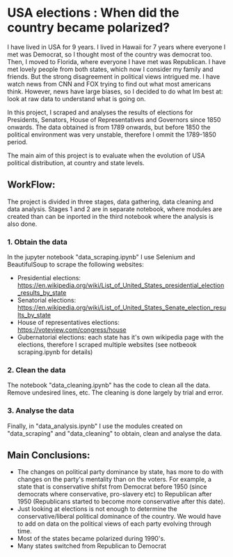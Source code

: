 # USA elections : When did the country became polarized?

I have lived in USA for 9 years. I lived in Hawaii for 7 years where everyone I met was Democrat, so I thought most of the country was democrat too. Then, I moved to Florida, where everyone I have met was Republican. I have met lovely people from both states, which now I consider my family and friends. But the strong disagreement in political views intrigued me. I have watch news from CNN and FOX trying to find out what most americans think. However, news have large biases, so I decided to do what Im best at: look at raw data to understand what is going on.

In this project, I scraped and analyses the results of elections for Presidents, Senators, House of Representatives and Governors since 1850 onwards. The data obtained is from 1789 onwards, but before 1850 the political environment was very unstable, therefore I ommit the 1789-1850 period.

The main aim of this project is to evaluate when the evolution of USA political distribution, at country and state levels.

## WorkFlow:
The project is divided in three stages, data gathering, data cleaning and data analysis. Stages 1 and 2 are in separate notebook, where modules are created than can be inported in the third notebook where the analysis is also done.

### 1. Obtain the data
In the jupyter notebook "data_scraping.ipynb" I use Selenium and BeautifulSoup to scrape the following websites:

- Presidential elections: https://en.wikipedia.org/wiki/List_of_United_States_presidential_election_results_by_state
- Senatorial elections: https://en.wikipedia.org/wiki/List_of_United_States_Senate_election_results_by_state
- House of representatives elections: https://voteview.com/congress/house
- Gubernatorial elections: each state has it's own wikipedia page with the elections, therefore I scraped multiple websites (see notbeook scraping.ipynb for details)

### 2. Clean the data
The notebook "data_cleaning.ipynb" has the code to clean all the data. Remove undesired lines, etc. The cleaning is done largely by trial and error.

### 3. Analyse the data
Finally, in "data_analysis.ipynb" I use the modules created on "data_scraping" and "data_cleaning" to obtain, clean and analyse the data.


## Main Conclusions:
- The changes on political party dominance by state, has more to do with changes on the party's mentality than on the voters. For example, a state that is conservative shifst from Democrat before 1950 (since democrats where conservative, pro-slavery etc) to Republican after 1950 (Republicans started to become more conservative after this date).
- Just looking at elections is not enough to determine the conservative/liberal political dominance of the country. We would have to add on data on the political views of each party evolving through time.
- Most of the states became polarized during 1990's.
- Many states switched from Republican to Democrat
